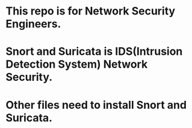 # This repo is for Network Security Engineers.
# Snort and Suricata is IDS(Intrusion Detection System) Network Security.
# Other files need to install Snort and Suricata.